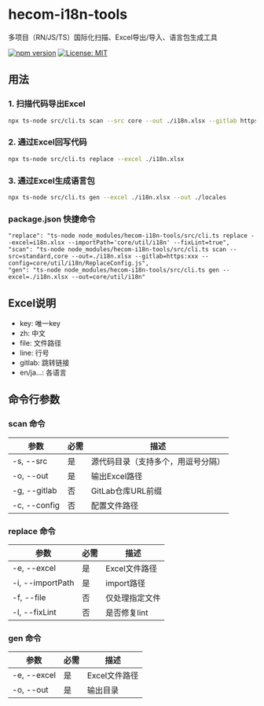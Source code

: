 # hecom-i18n-tools

多项目（RN/JS/TS）国际化扫描、Excel导出/导入、语言包生成工具

[![npm version](https://badge.fury.io/js/hecom-i18n-tools.svg)](https://badge.fury.io/js/hecom-i18n-tools)
[![License: MIT](https://img.shields.io/badge/License-MIT-yellow.svg)](https://opensource.org/licenses/MIT)



## 用法

### 1. 扫描代码导出Excel

```sh
npx ts-node src/cli.ts scan --src core --out ./i18n.xlsx --gitlab https://xxxx
```

### 2. 通过Excel回写代码

```sh
npx ts-node src/cli.ts replace --excel ./i18n.xlsx
```

### 3. 通过Excel生成语言包

```sh
npx ts-node src/cli.ts gen --excel ./i18n.xlsx --out ./locales
```

### package.json 快捷命令
```
"replace": "ts-node node_modules/hecom-i18n-tools/src/cli.ts replace --excel=i18n.xlsx --importPath='core/util/i18n' --fixLint=true",
"scan": "ts-node node_modules/hecom-i18n-tools/src/cli.ts scan --src=standard,core --out=./i18n.xlsx --gitlab=https:xxx --config=core/util/i18n/ReplaceConfig.js",
"gen": "ts-node node_modules/hecom-i18n-tools/src/cli.ts gen --excel=./i18n.xlsx --out=core/util/i18n"
```


## Excel说明
- key: 唯一key
- zh: 中文
- file: 文件路径
- line: 行号
- gitlab: 跳转链接
- en/ja...: 各语言



## 命令行参数

### scan 命令

| 参数 | 必需 | 描述 |
|------|------|------|
| -s, --src | 是 | 源代码目录（支持多个，用逗号分隔） |
| -o, --out | 是 | 输出Excel路径 |
| -g, --gitlab | 否 | GitLab仓库URL前缀 |
| -c, --config | 否 | 配置文件路径 |

### replace 命令

| 参数 | 必需 | 描述 |
|------|------|------|
| -e, --excel | 是 | Excel文件路径 |
| -i, --importPath | 是 | import路径 |
| -f, --file | 否 | 仅处理指定文件 |
| -l, --fixLint | 否 | 是否修复lint |

### gen 命令

| 参数 | 必需 | 描述 |
|------|------|------|
| -e, --excel | 是 | Excel文件路径 |
| -o, --out | 是 | 输出目录 |
